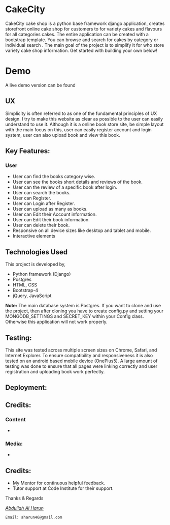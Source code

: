 # CakeCity

CakeCity cake shop is a python base framework django application, creates storefront online cake shop for customers to for variety cakes and flavours for all categories cakes. The entire application can be created with a bootstrap template.
You can browse and search for cakes by category or individual search . The main goal of the project is to simplify it for who store variety cake shop information. Get started with building your own below!  

# Demo
A live demo version can be found


## UX
Simplicity is often referred to as one of the fundamental principles of UX design. I try to make this website as clear as possible to the user can easily understand to use it. Although it is a online book store site, be simple layout with the main focus on this, user can easily register account and login system, user can also upload book and view this book.

## Key Features:
### User
- User can find the books category wise.
- User can see the books short details and reviews of the book.
- User can the review of a specific book after login.
- User can search the books.
- User can Register.
- User can Login after Register.
- User can upload as many as books.
- User can Edit their Account information.
- User can Edit their book information.
- User can delete their book.
- Responsive on all device sizes like desktop and tablet and mobile.
- Interactive elements

## Technologies Used
This project is developed by,
- Python framework (Django)
- Postgres
- HTML, CSS
- Bootstrap-4
- jQuery, JavaScript

**Note:** The main database system is Postgres. If you want to clone and use the project, then after cloning you have to create config.py and setting your MONGODB_SETTINGS and SECRET_KEY within your Config class. Otherwise this application will not work properly.

## Testing:
This site was tested across multiple screen sizes on Chrome, Safari, and Internet Explorer. To ensure compatibility and responsiveness it is also tested on an android based mobile device (OnePlus5). A large amount of testing was done to ensure that all pages were linking correctly and user registration and uploading book work perfectly.

## Deployment:


## Credits:
### Content

-   

### Media:
-   

## Credits:
-   My Mentor for continuous helpful feedback.
-   Tutor support at Code Institute for their support.

Thanks & Regards

*[Abdullah Al Harun](https://abdullahalharun-code.github.io/Resume/index.html)*

`Email: aharun46@gmail.com`
